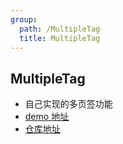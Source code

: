 ```yaml
---
group:
  path: /MultipleTag
  title: MultipleTag
---
```


## MultipleTag

- 自己实现的多页签功能
- [demo 地址](http://wangxince.site/umi4-tab/)
- [仓库地址](https://github.com/eternallycyf/umi4-tab)
